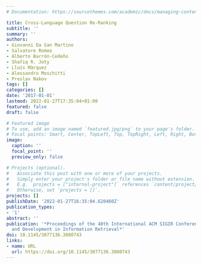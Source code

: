 ```yaml
---
# Documentation: https://sourcethemes.com/academic/docs/managing-content/

title: Cross-Language Question Re-Ranking
subtitle: ''
summary: ''
authors:
- Giovanni Da San Martino
- Salvatore Romeo
- Alberto Barrón-Cedeño
- Shafiq R. Joty
- Lluís Màrquez
- Alessandro Moschitti
- Preslav Nakov
tags: []
categories: []
date: '2017-01-01'
lastmod: 2022-01-27T17:35:04+01:00
featured: false
draft: false

# Featured image
# To use, add an image named `featured.jpg/png` to your page's folder.
# Focal points: Smart, Center, TopLeft, Top, TopRight, Left, Right, BottomLeft, Bottom, BottomRight.
image:
  caption: ''
  focal_point: ''
  preview_only: false

# Projects (optional).
#   Associate this post with one or more of your projects.
#   Simply enter your project's folder or file name without extension.
#   E.g. `projects = ["internal-project"]` references `content/project/deep-learning/index.md`.
#   Otherwise, set `projects = []`.
projects: []
publishDate: '2022-01-27T16:35:04.620460Z'
publication_types:
- '1'
abstract: ''
publication: '*Proceedings of the 40th International ACM SIGIR Conference on Research
  and Development in Information Retrieval*'
doi: 10.1145/3077136.3080743
links:
- name: URL
  url: https://doi.org/10.1145/3077136.3080743
---
```

